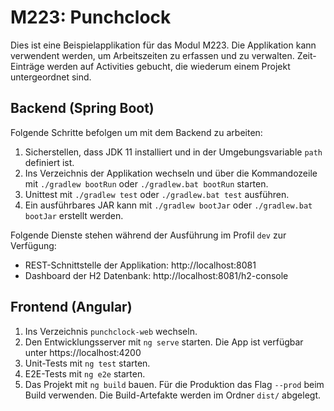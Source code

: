 # M223: Punchclock
Dies ist eine Beispielapplikation für das Modul M223.
Die Applikation kann verwendent werden, um Arbeitszeiten zu erfassen und zu verwalten.
Zeit-Einträge werden auf Activities gebucht, die wiederum einem Projekt untergeordnet sind.

## Backend (Spring Boot)
Folgende Schritte befolgen um mit dem Backend zu arbeiten:
1. Sicherstellen, dass JDK 11 installiert und in der Umgebungsvariable `path` definiert ist.
1. Ins Verzeichnis der Applikation wechseln und über die Kommandozeile mit `./gradlew bootRun` oder `./gradlew.bat bootRun` starten.
1. Unittest mit `./gradlew test` oder `./gradlew.bat test` ausführen.
1. Ein ausführbares JAR kann mit `./gradlew bootJar` oder `./gradlew.bat bootJar` erstellt werden.

Folgende Dienste stehen während der Ausführung im Profil `dev` zur Verfügung:
- REST-Schnittstelle der Applikation: http://localhost:8081
- Dashboard der H2 Datenbank: http://localhost:8081/h2-console

## Frontend (Angular)
1. Ins Verzeichnis `punchclock-web` wechseln.
1. Den Entwicklungsserver mit `ng serve` starten. Die App ist verfügbar unter https://localhost:4200
1. Unit-Tests mit `ng test` starten.
1. E2E-Tests mit `ng e2e` starten.
1. Das Projekt mit `ng build` bauen. Für die Produktion das Flag `--prod` beim Build verwenden. Die Build-Artefakte werden im Ordner `dist/` abgelegt.
